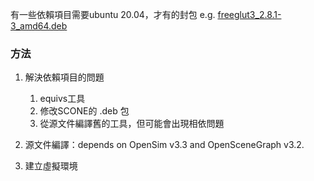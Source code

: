 有一些依賴項目需要ubuntu 20.04，才有的封包
e.g. [freeglut3_2.8.1-3_amd64.deb](https://ubuntu.pkgs.org/20.04/ubuntu-universe-amd64/freeglut3_2.8.1-3_amd64.deb.html)

### 方法
1. 解決依賴項目的問題
	1. equivs工具
	2. 修改SCONE的 .deb 包
	3. 從源文件編譯舊的工具，但可能會出現相依問題

2. 源文件編譯：depends on OpenSim v3.3 and OpenSceneGraph v3.2.
3. 建立虛擬環境